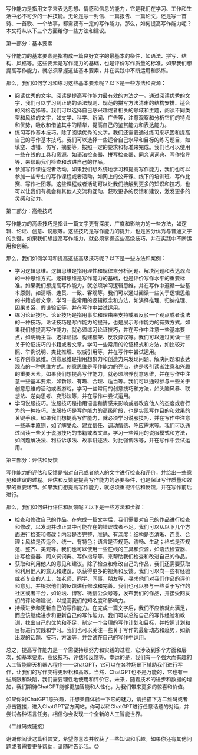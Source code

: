 写作能力是指用文字来表达思想、情感和信息的能力，它是我们在学习、工作和生活中必不可少的一种技能。无论是写一封信、一篇报告、一篇论文，还是写一首诗、一首歌、一个故事，都需要有一定的写作能力。那么，如何提高写作能力呢？本文将从以下三个方面给你一些方法和建议。

第一部分：基本要素

写作能力的基本要素是指构成一篇良好文字的最基本的条件，如语法、拼写、结构、风格等。这些要素是写作能力的基础，也是评价写作质量的标准。如果我们想提高写作能力，就必须掌握这些基本要素，并在实践中不断运用和熟练。

那么，我们如何学习和练习这些基本要素呢？以下是一些方法和资源：

- 阅读优秀的文字。阅读是提高写作能力最有效的方法之一。通过阅读优秀的文字，我们可以学习到正确的语法规则、规范的拼写方法清晰的结构安排、适合的风格选择等。我们可以选择自己感兴趣或者相关的领域和主题，阅读不同类型和风格的文字，如文学、科学、新闻、广告等，注意观察和分析它们的特点和优势，吸收和借鉴其中的精华，提高自己的鉴赏能力和表达能力。
- 练习写作基本技巧。除了阅读优秀的文字，我们还需要通过练习来巩固和提高自己的写作基本技巧。我们可以选择一些适合自己水平和目标的练习题目，如填空、改错、仿写、摘要等，按照一定的要求和标准来完成。我们也可以使用一些在线的工具和资源，如语法检查器、拼写检查器、同义词词典、写作指导等，来帮助我们检查和改进自己的作品。
- 参加写作课程或者活动。如果我们想系统地学习和提高写作能力，我们也可以参加一些专业的写作课程或者活动，如网上的公开课、线下的培训班、写作比赛、写作社团等。这些课程或者活动可以让我们接触到更多的知识和技巧，也可以让我们有机会和其他人交流和互动，获取更多的反馈和建议，激发更多的灵感和动力。

第二部分：高级技巧

写作能力的高级技巧是指让一篇文字更有深度、广度和影响力的一些方法，如逻辑、论证、创意、说服等。这些技巧是写作能力的提升，也是区分优秀与普通文字的关键。如果我们想提高写作能力，就必须掌握这些高级技巧，并在实践中不断运用和创新。

那么，我们如何学习和提高这些高级技巧呢？以下是一些方法和案例：

- 学习逻辑思维。逻辑思维是指用理性和规律来分析问题、解决问题和表达观点的一种思维方式。逻辑思维是写作能力的基础，也是评价写作水平的重要标准。如果我们想提高写作能力，就必须学习逻辑思维，并在写作中遵循一些基本原则，如清晰、连贯、一致、客观等。我们可以通过阅读一些关于逻辑思维的书籍或者文章，学习一些常用的逻辑概念和方法，如演绎推理、归纳推理、因果关系、假设验证等，并在写作中尝试运用。
- 练习论证技巧。论证技巧是指用事实和理由来支持或者反驳一个观点或者说法的一种技巧。论证技巧是写作能力的提升，也是展示写作能力的有效方式。如果我们想提高写作能力，就必须练习论证技巧，并在写作中注意一些基本要点，如明确主旨、选择证据、构建框架、反驳异议等。我们可以通过阅读一些关于论证技巧的书籍或者文章，学习一些常用的论证模式和方法，如比较对照、举例说明、类比推理、权威引用等，并在写作中尝试运用。
- 培养创意思维。创意思维是指用想象力和创造力来发现问题、解决问题和表达观点的一种思维方式。创意思维是写作能力的亮点，也是吸引读者注意和兴趣的重要因素。如果我们想提高写作能力，就必须培养创意思维，并在写作中注意一些基本要素，如新颖、有趣、合理、适当等。我们可以通过参与一些关于创意思维的活动或者游戏，学习一些常用的创意技巧和方法，如头脑风暴、联想法、逆向思考、变形法等，并在写作中尝试运用。
- 学习说服技巧。说服技巧是指用语言和情感来影响或者改变他人的态度或者行为的一种技巧。说服技巧是写作能力的高级阶段，也是实现写作目的和效果的关键手段。如果我们想提高写作能力，就必须学习说服技巧，并在写作中注意一些基本原则，如了解受众、建立信任、调动情感、呼应需求等。我们可以通过阅读一些关于说服技巧的书籍或者文章，学习一些常用的说服模式和方法，如问题解决法、利益诉求法、故事讲述法、对比强调法等，并在写作中尝试运用。

第三部分：评估和反馈

写作能力的评估和反馈是指对自己或者他人的文字进行检查和评价，并给出一些意见和建议的过程。评估和反馈是提高写作能力的必要条件，也是保证写作质量和效果的重要环节。如果我们想提高写作能力，就必须重视评估和反馈，并在写作前后进行。

那么，我们如何进行评估和反馈呢？以下是一些方法和步骤：

- 检查和修改自己的作品。在完成一篇文字后，我们需要对自己的作品进行检查和修改，以发现并改正其中可能存在的错误或者不足。我们可以从以下几个方面进行检查和修改：内容是否完整、准确、有深度；结构是否清晰、连贯、合理；风格是否适合、统一、有特色；语言是否规范、流畅、生动；格式是否规范、整齐、美观等。我们也可以使用一些在线的工具和资源，如语法检查器、拼写检查器、同义词词典、写作指导等，来帮助我们检查和改进自己的作品。
- 获取和利用他人的意见和建议。除了检查和修改自己的作品，我们还需要获取和利用他人的意见和建议，以获得更多的视角和反馈。我们可以向一些有经验或者专业的人士，如老师、同学、同事、朋友等，寻求他们对我们作品的评价和意见，并根据他们的反馈进行修改和完善。我们也可以参与一些关于写作的社区或者平台，如论坛、博客、微信公众号等，发布我们的作品，并接受网友们的评论和建议，以提高我们的知名度和影响力。
- 持续进步和更新自己的写作能力。在完成一篇文字后，我们不应该就此满足，而应该继续进步和更新自己的写作能力。我们可以总结自己的写作经验和教训，找出自己的优势和不足，制定一个合理的写作计划和目标，并按照计划和目标进行实践和学习。我们也可以关注一些关于写作的最新动态和趋势，如新出现的话题、技巧、方法等，并尝试在自己的写作中运用。

总之，提高写作能力是一个需要持续努力和实践的过程，它涉及到多个方面和层次，如基本要素、高级技巧、评估和反馈等。幸运的是，我们有一个强大而有趣的人工智能聊天机器人程序——ChatGPT，它可以在各种场景下辅助我们进行写作，让我们的写作变得更轻松和高效。当然，ChatGPT也不是万能的，它也有一些局限和缺陷，我们需要理性地使用和评价它。未来，随着技术的进步和数据的增加，我们期待ChatGPT能够更加智能和人性化，为我们带来更多的惊喜和价值。

如果你对ChatGPT感兴趣，并想亲自体验一下它的魅力，请扫描下方二维码或者点击链接，进入ChatGPT官方网站。你可以和ChatGPT进行任意话题的对话，并尝试各种语言任务。相信你会发现一个全新的人工智能世界。

（二维码或链接）

谢谢你阅读这篇科普文，希望你喜欢并收获了一些知识和乐趣。如果你还有其他问题或者需要更多帮助，请随时告诉我。😊